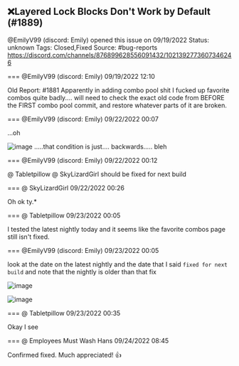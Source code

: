 ## ❌Layered Lock Blocks Don't Work by Default (#1889)
@EmilyV99 (discord: Emily) opened this issue on 09/19/2022
Status: unknown
Tags: Closed,Fixed
Source: #bug-reports https://discord.com/channels/876899628556091432/1021392773607346246


=== @EmilyV99 (discord: Emily) 09/19/2022 12:10

Old Report: #1881 
Apparently in adding combo pool shit I fucked up favorite combos quite badly.... will need to check the exact old code from BEFORE the FIRST combo pool commit, and restore whatever parts of it are broken.

=== @EmilyV99 (discord: Emily) 09/22/2022 00:07

...oh

![image](https://cdn.discordapp.com/attachments/1021392773607346246/1022298108035608687/unknown.png?ex=65e9054e&is=65d6904e&hm=eedb6e927f7820f8fb7f0d16868de1bdb3dcdcdc5229405425f16d1bb0b6a1f6&)
.....that condition is just.... backwards..... bleh

=== @EmilyV99 (discord: Emily) 09/22/2022 00:12

@ Tabletpillow @ SkyLizardGirl should be fixed for next build

=== @ SkyLizardGirl 09/22/2022 00:26

Oh ok ty.*

=== @ Tabletpillow 09/23/2022 00:05

I tested the latest nightly today and it seems like the favorite combos page still isn't fixed.

=== @EmilyV99 (discord: Emily) 09/23/2022 00:05

look at the date on the latest nightly
and the date that I said `fixed for next build`
and note that the nightly is older than that fix

![image](https://cdn.discordapp.com/attachments/1021392773607346246/1022660046196318289/unknown.png?ex=65ea5663&is=65d7e163&hm=aeceba613d58075aa24d78d01fd77eb21226a0072c970da1b970ae7e65155d87&)

![image](https://cdn.discordapp.com/attachments/1021392773607346246/1022660067654377482/unknown.png?ex=65ea5668&is=65d7e168&hm=c2f4d67ddc28f5ebb11a5d4b8e42e35e5314632cd3a8fb5878a23c4d169f86f5&)

=== @ Tabletpillow 09/23/2022 00:35

Okay I see

=== @ Employees Must Wash Hans 09/24/2022 08:45

Confirmed fixed.  Much appreciated! 👍
